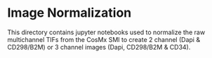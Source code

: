 # Image Normalization

This directory contains jupyter notebooks used to normalize the raw multichannel TIFs from the CosMx SMI to create 2 channel (Dapi & CD298/B2M) or 3 channel images (Dapi, CD298/B2M & CD34).

